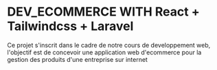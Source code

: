 # DEV_ECOMMERCE WITH React + Tailwindcss + Laravel

Ce projet s'inscrit dans le cadre de notre cours de developpement web, l'objectif est de concevoir
une application web d'ecommerce pour la gestion des produits d'une entreprise sur internet
